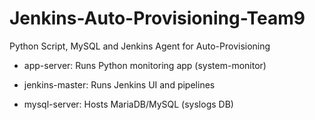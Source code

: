 # Jenkins-Auto-Provisioning-Team9
Python Script, MySQL and Jenkins Agent for Auto-Provisioning

- app-server: Runs Python monitoring app (system-monitor)

- jenkins-master: Runs Jenkins UI and pipelines

- mysql-server: Hosts MariaDB/MySQL (syslogs DB)


